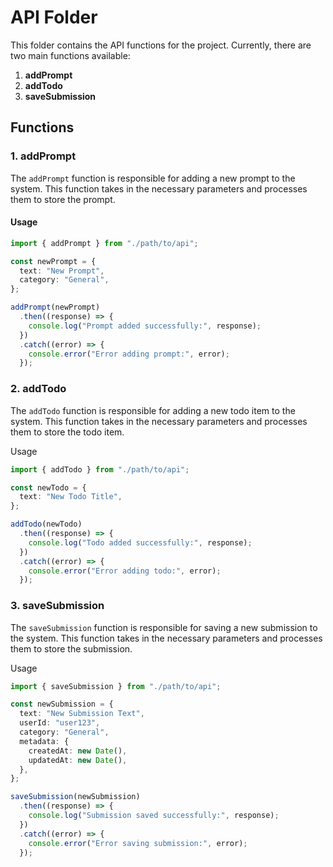 # API Folder

This folder contains the API functions for the project. Currently, there are two main functions available:

1. **addPrompt**
2. **addTodo**
3. **saveSubmission**

## Functions

### 1. addPrompt

The `addPrompt` function is responsible for adding a new prompt to the system. This function takes in the necessary parameters and processes them to store the prompt.

#### Usage

```typescript
import { addPrompt } from "./path/to/api";

const newPrompt = {
  text: "New Prompt",
  category: "General",
};

addPrompt(newPrompt)
  .then((response) => {
    console.log("Prompt added successfully:", response);
  })
  .catch((error) => {
    console.error("Error adding prompt:", error);
  });
```

### 2. addTodo

The `addTodo` function is responsible for adding a new todo item to the system. This function takes in the necessary parameters and processes them to store the todo item.

Usage

```typescript
import { addTodo } from "./path/to/api";

const newTodo = {
  text: "New Todo Title",
};

addTodo(newTodo)
  .then((response) => {
    console.log("Todo added successfully:", response);
  })
  .catch((error) => {
    console.error("Error adding todo:", error);
  });
```

### 3. saveSubmission

The `saveSubmission` function is responsible for saving a new submission to the system. This function takes in the necessary parameters and processes them to store the submission.

Usage

```typescript
import { saveSubmission } from "./path/to/api";

const newSubmission = {
  text: "New Submission Text",
  userId: "user123",
  category: "General",
  metadata: {
    createdAt: new Date(),
    updatedAt: new Date(),
  },
};

saveSubmission(newSubmission)
  .then((response) => {
    console.log("Submission saved successfully:", response);
  })
  .catch((error) => {
    console.error("Error saving submission:", error);
  });
```
